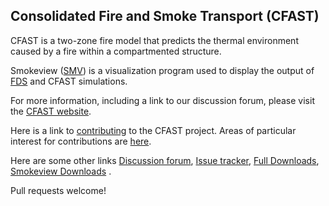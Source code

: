 ## Consolidated Fire and Smoke Transport (CFAST)

CFAST is a two-zone fire model that predicts the thermal environment caused by a fire within a compartmented structure.

Smokeview ([SMV](https://github.com/firemodels/fds)) is a visualization program used to display the output of [FDS](https://github.com/firemodels/fds) and CFAST simulations.

For more information, including a link to our discussion forum, please visit the [CFAST website](https://pages.nist.gov/cfast/).

Here is a link to [contributing](https://github.com/firemodels/cfast/blob/master/CONTRIBUTING.md) to the CFAST project. Areas of particular interest for contributions are [here](https://github.com/firemodels/cfast/wiki/Potential-Research-Topics).

Here are some other links [Discussion forum](https://groups.google.com/forum/#!forum/cfast), [Issue tracker](https://github.com/firemodels/cfast/issues), [Full Downloads](https://github.com/firemodels/cfast/releases), [Smokeview Downloads](https://github.com/firemodels/smv/releases) .

Pull requests welcome!
